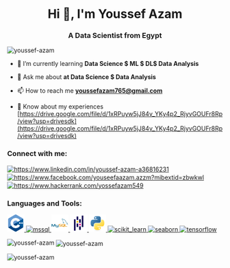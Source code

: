 <h1 align="center">Hi 👋, I'm Youssef Azam</h1>
<h3 align="center">A Data Scientist from Egypt</h3>
<p align="left"> <img src="https://komarev.com/ghpvc/?username=youssef-azam&label=Profile%20views&color=0e75b6&style=flat" alt="youssef-azam" /> </p>

- 🌱 I’m currently learning **Data Science $ ML $ DL$ Data Analysis**

- 💬 Ask me about **at Data Science $ Data Analysis**

- 📫 How to reach me **youssefazam765@gmail.com**

- 📄 Know about my experiences [https://drive.google.com/file/d/1xRPuyw5jJ84v_YKy4p2_RjyvGOUFr8Rp/view?usp=drivesdk](https://drive.google.com/file/d/1xRPuyw5jJ84v_YKy4p2_RjyvGOUFr8Rp/view?usp=drivesdk)

<h3 align="left">Connect with me:</h3>
<p align="left">
<a href="https://linkedin.com/in/https://www.linkedin.com/in/youssef-azam-a36816231" target="blank"><img align="center" src="https://raw.githubusercontent.com/rahuldkjain/github-profile-readme-generator/master/src/images/icons/Social/linked-in-alt.svg" alt="https://www.linkedin.com/in/youssef-azam-a36816231" height="30" width="40" /></a>
<a href="https://fb.com/https://www.facebook.com/youseefaazam.azzm?mibextid=zbwkwl" target="blank"><img align="center" src="https://raw.githubusercontent.com/rahuldkjain/github-profile-readme-generator/master/src/images/icons/Social/facebook.svg" alt="https://www.facebook.com/youseefaazam.azzm?mibextid=zbwkwl" height="30" width="40" /></a>
<a href="https://www.hackerrank.com/https://www.hackerrank.com/yossefazam549" target="blank"><img align="center" src="https://raw.githubusercontent.com/rahuldkjain/github-profile-readme-generator/master/src/images/icons/Social/hackerrank.svg" alt="https://www.hackerrank.com/yossefazam549" height="30" width="40" /></a>
</p>

<h3 align="left">Languages and Tools:</h3>
<p align="left"> <a href="https://www.w3schools.com/cpp/" target="_blank" rel="noreferrer"> <img src="https://raw.githubusercontent.com/devicons/devicon/master/icons/cplusplus/cplusplus-original.svg" alt="cplusplus" width="40" height="40"/> </a> <a href="https://www.microsoft.com/en-us/sql-server" target="_blank" rel="noreferrer"> <img src="https://www.svgrepo.com/show/303229/microsoft-sql-server-logo.svg" alt="mssql" width="40" height="40"/> </a> <a href="https://www.mysql.com/" target="_blank" rel="noreferrer"> <img src="https://raw.githubusercontent.com/devicons/devicon/master/icons/mysql/mysql-original-wordmark.svg" alt="mysql" width="40" height="40"/> </a> <a href="https://pandas.pydata.org/" target="_blank" rel="noreferrer"> <img src="https://raw.githubusercontent.com/devicons/devicon/2ae2a900d2f041da66e950e4d48052658d850630/icons/pandas/pandas-original.svg" alt="pandas" width="40" height="40"/> </a> <a href="https://www.python.org" target="_blank" rel="noreferrer"> <img src="https://raw.githubusercontent.com/devicons/devicon/master/icons/python/python-original.svg" alt="python" width="40" height="40"/> </a> <a href="https://scikit-learn.org/" target="_blank" rel="noreferrer"> <img src="https://upload.wikimedia.org/wikipedia/commons/0/05/Scikit_learn_logo_small.svg" alt="scikit_learn" width="40" height="40"/> </a> <a href="https://seaborn.pydata.org/" target="_blank" rel="noreferrer"> <img src="https://seaborn.pydata.org/_images/logo-mark-lightbg.svg" alt="seaborn" width="40" height="40"/> </a> <a href="https://www.tensorflow.org" target="_blank" rel="noreferrer"> <img src="https://www.vectorlogo.zone/logos/tensorflow/tensorflow-icon.svg" alt="tensorflow" width="40" height="40"/> </a> </p>

<p><img align="left" src="https://github-readme-stats.vercel.app/api/top-langs?username=youssef-azam&show_icons=true&locale=en&layout=compact" alt="youssef-azam" /></p>

<p>&nbsp;<img align="center" src="https://github-readme-stats.vercel.app/api?username=youssef-azam&show_icons=true&locale=en" alt="youssef-azam" /></p>

<p><img align="center" src="https://github-readme-streak-stats.herokuapp.com/?user=youssef-azam&" alt="youssef-azam" /></p>


